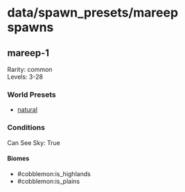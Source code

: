 # data/spawn_presets/mareep spawns  
  
## mareep-1  
Rarity: common  
Levels: 3-28  
  
### World Presets  
* [natural](/data/spawn_data/natural.md)  
  
### Conditions  
Can See Sky: True  
  
#### Biomes  
  * #cobblemon:is_highlands
  * #cobblemon:is_plains
  
